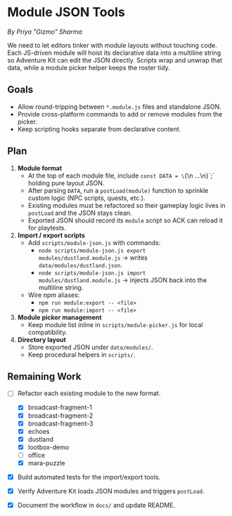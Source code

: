 # Module JSON Tools
*By Priya "Gizmo" Sharma*

We need to let editors tinker with module layouts without touching code. Each JS-driven module will hoist its declarative data into a multiline string so Adventure Kit can edit the JSON directly. Scripts wrap and unwrap that data, while a module picker helper keeps the roster tidy.

## Goals
- Allow round-tripping between `*.module.js` files and standalone JSON.
- Provide cross-platform commands to add or remove modules from the picker.
- Keep scripting hooks separate from declarative content.

## Plan
1. **Module format**
   - At the top of each module file, include `const DATA = \`{\n  ...\n}\`;` holding pure layout JSON.
   - After parsing `DATA`, run a `postLoad(module)` function to sprinkle custom logic (NPC scripts, quests, etc.).
   - Existing modules must be refactored so their gameplay logic lives in `postLoad` and the JSON stays clean.
   - Exported JSON should record its `module` script so ACK can reload it for playtests.
2. **Import / export scripts**
   - Add `scripts/module-json.js` with commands:
     - `node scripts/module-json.js export modules/dustland.module.js` → writes `data/modules/dustland.json`.
     - `node scripts/module-json.js import modules/dustland.module.js` → injects JSON back into the multiline string.
   - Wire npm aliases:
     - `npm run module:export -- <file>`
     - `npm run module:import -- <file>`
3. **Module picker management**
   - Keep module list inline in `scripts/module-picker.js` for local compatibility.
4. **Directory layout**
   - Store exported JSON under `data/modules/`.
   - Keep procedural helpers in `scripts/`.

## Remaining Work
- [ ] Refactor each existing module to the new format.
  - [x] broadcast-fragment-1
  - [x] broadcast-fragment-2
  - [x] broadcast-fragment-3
  - [x] echoes
  - [x] dustland
  - [x] lootbox-demo
  - [ ] office
  - [x] mara-puzzle
- [x] Build automated tests for the import/export tools.
- [x] Verify Adventure Kit loads JSON modules and triggers `postLoad`.
- [x] Document the workflow in `docs/` and update README.

